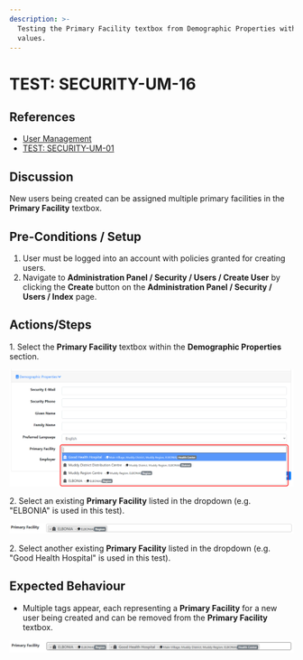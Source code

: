 ```yaml
---
description: >-
  Testing the Primary Facility textbox from Demographic Properties with multiple
  values.
---
```


# TEST: SECURITY-UM-16

## References

* [User Management](broken-reference)
* [TEST: SECURITY-UM-01](test-security-um-01.md)

## Discussion

New users being created can be assigned multiple primary facilities in the **Primary Facility** textbox.

## Pre-Conditions / Setup

1. User must be logged into an account with policies granted for creating users.
2. Navigate to **Administration Panel / Security / Users / Create User** by clicking the **Create** button on the **Administration Panel / Security / Users / Index** page.

## Actions/Steps

1\. Select the **Primary Facility** textbox within the **Demographic Properties** section.

![](<../../../../../../../../../.gitbook/assets/image (243).png>)

2\. Select an existing **Primary Facility** listed in the dropdown (e.g. "ELBONIA" is used in this test).

![](<../../../../../../../../../.gitbook/assets/image (255).png>)

2\. Select another existing **Primary Facility** listed in the dropdown (e.g. "Good Health Hospital" is used in this test).

## Expected Behaviour

* Multiple tags appear, each representing a **Primary Facility** for a new user being created and can be removed from the **Primary Facility** textbox.

![](<../../../../../../../../../.gitbook/assets/image (273).png>)
